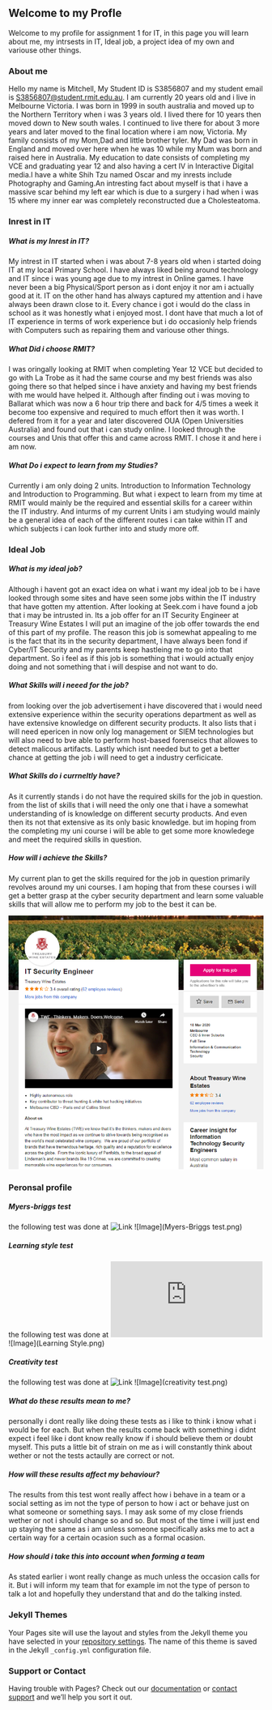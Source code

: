 ## Welcome to my Profle

Welcome to my profile for assignment 1 for IT, in this page you will learn about me, my intrsests in IT, Ideal job, a project idea of my own and variouse other things. 

### About me

Hello my name is Mitchell, My Student ID is S3856807 and my student email is S3856807@student.rmit.edu.au. I am currently 20 years old and i live in Melbourne Victoria. I was born in 1999 in south australia and moved up to the Northern Territory when i was 3 years old. I lived there for 10 years then moved down to New south wales. I continued to live there for about 3 more years and later moved to the final location where i am now, Victoria. My family consists of my Mom,Dad and little brother tyler. My Dad was born in England and moved over here when he was 10 while my Mum was born and raised here in Australia. My education to date consists of completing my VCE and graduating year 12 and also having a cert IV in Interactive Digital media.I have a white Shih Tzu named Oscar and my inrests include Photography and Gaming.An intresting fact about myself is that i have a massive scar behind my left ear which is due to a surgery i had when i was 15 where my inner ear was completely reconstructed due a Cholesteatoma. 


### Inrest in IT

##### What is my Inrest in IT?
My intrest in IT started when i was about 7-8 years old when i started doing IT at my local Primary School. I have always liked being around technology and IT since i was young age due to my intrest in Online games. I have never been a big Physical/Sport person as i dont enjoy it nor am i actually good at it. IT on the other hand has always captured my attention and i have always been drawn close to it. Every chance i got i would do the class in school as it was honestly what i enjoyed most. I dont have that much a lot of IT experience in terms of work experience but i do occasionly help friends with Computers such as repairing them and variouse other things.

##### What Did i choose RMIT?
I was oringally looking at RMIT when completing Year 12 VCE but decided to go with La Trobe as it had the same course and my best friends was also going there so that helped since i have anxiety and having my best friends with me would have helped it. Although after finding out i was moving to Ballarat which was now a 6 hour trip there and back for 4/5 times a week it become too expensive and required to much effort then it was worth. I defered from it for a year and later discovered OUA (Open Universities Australia) and found out that i can study online. I looked through the courses and Unis that offer this and came across RMIT. I chose it and here i am now.

##### What Do i expect to learn from my Studies?
Currently i am only doing 2 units. Introduction to Information Technology and Introduction to Programming. But what i expect to learn from my time at RMIT would mainly be the required and essential skills for a career within the IT industry. And inturms of my current Units i am studying would mainly be a general idea of each of the different routes i can take within IT and which subjects i can look further into and study more off.


### Ideal Job

##### What is my ideal job?
Although i havent got an exact idea on what i want my ideal job to be i have looked through some sites and have seen some jobs within the IT industry that have gotten my attention. After looking at Seek.com i have found a job that i may be intrusted in. Its a job offer for an IT Security Engineer at Treasury Wine Estates I will put an imagine of the job offer towards the end of this part of my profile. The reason this job is somewhat appealing to me is the fact that its in the security department, I have always been fond if Cyber/IT Security and my parents keep hastleing me to go into that department. So i feel as if this job is something that i would actually enjoy doing and not something that i will despise and not want to do.

##### What Skills will i neeed for the job?
from looking over the job advertisement i have discovered that i would need extensive experience within the security operations department as well as have extensive knowledge on different security products. It also lists that i will need epericen in now only log management or SIEM technologies but will also need to bve able to perform host-based forenseics that allowes to detect malicous artifacts. Lastly which isnt needed but to get a better chance at getting the job i will need to get a industry cerficicate.

##### What Skills do i currneltly have?
As it currently stands i do not have the required skills for the job in question. from the list of skills that i will need the only one that i have a somewhat understanding of is knowledge on different securty products. And even then its not that extensive as its only basic knowledge. but im hoping from the completing my uni course i will be able to get some more knowledege and meet the required skills in question.

##### How will i achieve the Skills?
My current plan to get the skills required for the job in question primarily revolves around my uni courses. I am hoping that from these courses i will get a better grasp at the cyber security department and learn some valuable skills that will allow me to perform my job to the best it can be.

![Image](job.png)

### Peronsal profile

##### Myers-briggs test
the following test was done at ![Link](https://www.16personalities.com/free-personality-test)
![Image](Myers-Briggs test.png)
##### Learning style test
the following test was done at ![Link](http://www.educationplanner.org/students/self-assessments/learning-styles-quiz.shtml)
![Image](Learning Style.png)
##### Creativity test
the following test was done at ![Link](http://www.testmycreativity.com/)
![Image](creativity test.png)

##### What do these results mean to me?
personally i dont really like doing these tests as i like to think i know what i would be for each. But when the results come back with something i didnt expect i feel like i dont know really know if i should believe them or doubt myself. This puts a little bit of strain on me as i will constantly think about wether or not the tests actaully are correct or not.

##### How will these results affect my behaviour?
The results from this test wont really affect how i behave in a team or a social setting as im not the type of person to how i act or behave just on what someone or something says. I may ask some of my close friends wether or not i should change so and so. But most of the time i will just end up staying the same as i am unless someone specifically asks me to act a certain way for a certain ocasion such as a formal ocasion. 

##### How should i take this into account when forming a team
As stated earlier i wont really change as much unless the occasion calls for it. But i will inform my team that for example im not the type of person to talk a lot and hopefully they understand that and do the talking insted.

### Jekyll Themes

Your Pages site will use the layout and styles from the Jekyll theme you have selected in your [repository settings](https://github.com/MitchSalter/My-Profile-IIT-A1/settings). The name of this theme is saved in the Jekyll `_config.yml` configuration file.

### Support or Contact

Having trouble with Pages? Check out our [documentation](https://help.github.com/categories/github-pages-basics/) or [contact support](https://github.com/contact) and we’ll help you sort it out.
